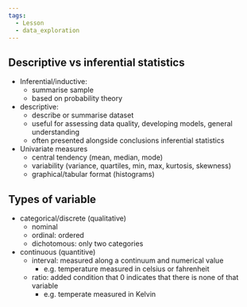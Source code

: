 ```yaml
---
tags:
  - Lesson
  - data_exploration
---
```

## Descriptive vs inferential statistics
- Inferential/inductive:
	- summarise sample
	- based on probability theory
- descriptive:
	- describe or summarise dataset
	- useful for assessing data quality, developing models, general understanding
	- often presented alongside conclusions inferential statistics
- Univariate measures
	- central tendency (mean, median, mode)
	- variability (variance, quartiles, min, max, kurtosis, skewness)
	- graphical/tabular format (histograms)
## Types of variable
- categorical/discrete (qualitative)
	- nominal
	- ordinal: ordered
	- dichotomous: only two categories
- continuous (quantitive)
	- interval: measured along a continuum and numerical value
		- e.g. temperature measured in celsius or fahrenheit
	- ratio: added condition that 0 indicates that there is none of that variable
		- e.g. temperate measured in Kelvin